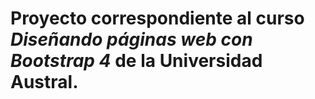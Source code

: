 # Proyecto correspondiente al curso *Diseñando páginas web con Bootstrap 4* de la Universidad Austral.